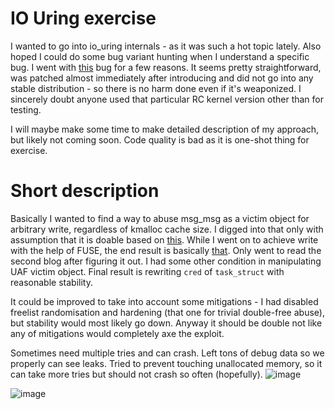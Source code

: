 # IO Uring exercise
I wanted to go into io_uring internals - as it was such a hot topic lately. Also hoped I could do some bug variant hunting when I understand a specific bug. I went with [this](https://github.com/torvalds/linux/commit/4c17a496a7a0730fdfc9e249b83cc58249111532) 
bug for a few reasons. It seems pretty straightforward, was patched almost immediately after introducing and did not go into any stable distribution - so there is no harm done even if it's weaponized. 
I sincerely doubt anyone used that particular RC kernel version other than for testing.

I will maybe make some time to make detailed description of my approach, but likely not coming soon. Code quality is bad as it is one-shot thing for exercise.

# Short description
Basically I wanted to find a way to abuse msg_msg as a victim object for arbitrary write, regardless of kmalloc cache size. 
I digged into that only with assumption that it is doable based on [this](https://www.willsroot.io/2021/08/corctf-2021-fire-of-salvation-writeup.html). 
While I went on to achieve write with the help of FUSE, the end result is basically [that](https://syst3mfailure.io/wall-of-perdition/). Only went to read the second blog after figuring it out. 
I had some other condition in manipulating UAF victim object. Final result is rewriting `cred` of `task_struct` with reasonable stability.

It could be improved to take into account some mitigations - I had disabled freelist randomisation and hardening (that one for trivial double-free abuse), but stability would most likely go down.
Anyway it should be double not like any of mitigations would completely axe the exploit.

Sometimes need multiple tries and can crash. Left tons of debug data so we properly can see leaks. Tried to prevent touching unallocated memory, so it can take more tries but should not crash so often (hopefully).
![image](https://github.com/vido4/Linux-research/assets/5321740/33b01c0a-598e-4b49-9587-0776401a7cee)

![image](https://github.com/vido4/Linux-research/assets/5321740/f29e3ebd-cc6e-4f8f-9889-30b5c80e3544)
